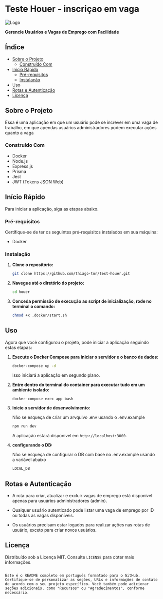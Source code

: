 # Teste Houer - inscriçao em vaga

![Logo](logo.png)

**Gerencie Usuários e Vagas de Emprego com Facilidade**

## Índice

- [Sobre o Projeto](#sobre-o-projeto)
  - [Construído Com](#construído-com)
- [Início Rápido](#início-rápido)
  - [Pré-requisitos](#pré-requisitos)
  - [Instalação](#instalação)
- [Uso](#uso)
- [Rotas e Autenticação](#rotas-e-autenticação)
- [Licença](#licença)

## Sobre o Projeto

Essa é uma aplicação em que um usuário pode se increver em uma vaga de trabalho, em que apendas usuários administradores podem executar ações quanto a vaga

### Construído Com

- Docker
- Node.js
- Express.js
- Prisma
- Jest
- JWT (Tokens JSON Web)

## Início Rápido

Para iniciar a aplicação, siga as etapas abaixo.

### Pré-requisitos

Certifique-se de ter os seguintes pré-requisitos instalados em sua máquina:

- Docker

### Instalação

1. **Clone o repositório:**

   ```bash
   git clone https://github.com/thiago-tnr/test-houer.git
      ```

2. **Navegue até o diretório do projeto:**

   ```bash
   cd houer
   ```

3. **Conceda permissão de execução ao script de inicialização, rode no terminal o comando:**

   ```bash
   chmod +x .docker/start.sh
   ```
## Uso

Agora que você configurou o projeto, pode iniciar a aplicação seguindo estas etapas:

1. **Execute o Docker Compose para iniciar o servidor e o banco de dados:**

   ```bash
   docker-compose up -d
   ```

   Isso iniciará a aplicação em segundo plano.

2. **Entre dentro do terminal do container para executar tudo em um ambiente isolado:**

   ```bash
   docker-compose exec app bash
   ```

3. **Inicie o servidor de desenvolvimento:**

   Não se esqueça de criar um arvquivo .env usando o .env.example

   ```bash
   npm run dev
   ```

   A aplicação estará disponível em `http://localhost:3000`.

4. **configurando o DB:**

   Não se esqueça de configurar o DB com base no .env.example usando a variável abaixo

   ```bash
   LOCAL_DB
   ```
## Rotas e Autenticação

- A rota para criar, atualizar e excluir vagas de emprego está disponível apenas para usuários administradores (admin).

- Qualquer usuário autenticado pode listar uma vaga de emprego por ID ou todas as vagas disponíveis.

- Os usuários precisam estar logados para realizar ações nas rotas de usuário, exceto para criar novos usuários.

## Licença

Distribuído sob a Licença MIT. Consulte `LICENSE` para obter mais informações.

```

Este é o README completo em português formatado para o GitHub. Certifique-se de personalizar as seções, URLs e informações de contato de acordo com o seu projeto específico. Você também pode adicionar seções adicionais, como "Recursos" ou "Agradecimentos", conforme necessário.
